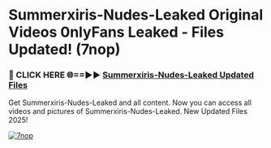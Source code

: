 # Summerxiris-Nudes-Leaked Original Videos 0nlyFans Leaked - Files Updated! (7nop)

<h3>🔴 CLICK HERE 🌐==►► <a href="https://tinyurl.com/yc6ubb5a" rel="nofollow">Summerxiris-Nudes-Leaked Updated Files</a></h3>

Get Summerxiris-Nudes-Leaked and all content. Now you can access all videos and pictures of Summerxiris-Nudes-Leaked. New Updated Files 2025!

[![7nop](https://i.imgur.com/7eu0CRL.gif)](https://tinyurl.com/yc6ubb5a)

